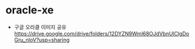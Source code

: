 # oracle-xe

- 구글 오라클 이미지 공유
https://drive.google.com/drive/folders/12DYZN9Wml68OJdVbnUlClgDoGru_nloV?usp=sharing
